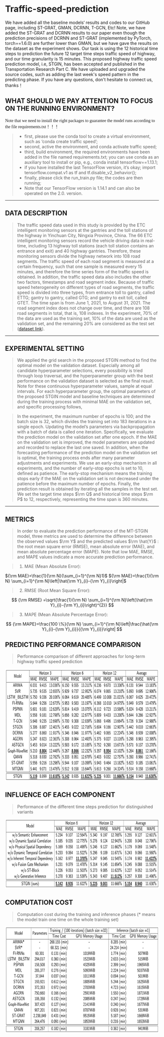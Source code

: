 # Traffic-speed-prediction

We have added all the baseline models‘ results and codes to our GitHub page, including ST-GRAT, GMAN, DCRNN, T-GCN, Etc! Note, we have added the ST-GRAT and DCRNN results to our paper even though the prediction precisions of DCRNN and ST-GRAT (implemented by PyTorch, torch==1.6.0) are further lower than GMAN, but we have gave the results on the dataset as the experiment shows. Our task is using the 12 historical time steps to prediction the future 12 target time steps traffic speed of highway, and our time granularity is 15 minutes. This proposed highway traffic speed prediction model, i.e, STGIN, has been accepted and published in the Transportation Research Part C. We have uploaded and upgraded the source codes, such as adding the last week's speed pattern in the predicting phase. If you have any questions, don't hesitate to connect us, thanks！

## WHAT SHOULD WE PAY ATTENTION TO FOCUS ON THE RUNNING ENVIRONMENT?

<font face="微软雅黑" >Note that we need to install the right packages to guarantee the model runs according to the file requirements.txt！！！</font>
  
>* first, please use the conda tool to create a virtual environment, such as ‘conda create traffic speed’;  
> * second, active the environment, and conda activate traffic speed;   
> * third, build environment, the required environments have been added in the file named requirements.txt; you can use conda as an auxiliary tool to install or pip, e.g., conda install tensorflow==1.13.1;    
> * if you have installed the last TensorFlow version, it’s okay; import tensorflow.compat.v1 as tf and tf.disable_v2_behavior();    
> * finally, please click the run_train.py file; the codes are then running;  
> * Note that our TensorFlow version is 1.14.1 and can also be operated on the 2.0. version.  
---

## DATA DESCRIPTION  
> The traffic speed data used in this study is provided by the ETC intelligent monitoring sensors at the gantries and the toll stations of the highway in Yinchuan City, Ningxia Province, China. The 66 ETC intelligent monitoring sensors record the vehicle driving data in real-time, including 13 highway toll stations (each toll station contains an entrance and exit) and 40 highway gantries. Therefore, these monitoring sensors divide the highway network into 108 road segments. The traffic speed of each road segment is measured at a certain frequency, such that one sample is measured every 15 minutes, and therefore the time series form of the traffic speed is obtained. In addition, the traffic speed data also includes the other two factors, timestamps and road segment index. Because of traffic speed heterogeneity on different types of road segments, the traffic speed is divided into three types, from entrance toll to gantry, called ETTG; gantry to gantry, called GTG; and gantry to exit toll, called GTET. The time span is from June 1, 2021, to August 31, 2021. The road segment index does not change over time, and there are 108 road segments in total, that is, 108 indexes. In the experiment, 70% of the data are used as the training set, 10% of the data are used as the validation set, and the remaining 20% are considered as the test set ([dataset link](https://github.com/zouguojian/STGIN/tree/main/data)).
---

## EXPERIMENTAL SETTING  

> We applied the grid search in the proposed STGIN method to find the optimal model on the validation dataset. Especially among all candidate hyperparameter selections, every possibility is tried through loop traversal, and the hyperparameter group with the best performance on the validation dataset is selected as the final result. Note for these continuous hyperparameter values, sample at equal intervals. For each hyperparameter group, the optimal parameters of the proposed STGIN model and baseline techniques are determined during the training process with minimal MAE on the validation set, and specific processing follows, 

 > In the experiment, the maximum number of epochs is 100; and the batch size is 32, which divides the training set into 183 iterations in a single epoch. Updating the model’s parameters via backpropagation with a batch of data is called one iteration.  Specifically, we evaluate the prediction model on the validation set after one epoch. If the MAE on the validation set is improved, the model parameters are updated and recorded to replace the last one saved. In addition, when the forecasting performance of the prediction model on the validation set is optimal, the training process ends after many parameter adjustments and experiments. We use an early-stop mechanism in all experiments, and the number of early-stop epochs is set to 10, defined as patience. The early-stop mechanism means the training stops early if the MAE on the validation set is not decreased under the patience before the maximum number of epochs. Finally, the prediction result is obtained by iterating all the samples in the test set. We set the target time steps $\rm Q$ and historical time steps $\rm P$ to 12, respectively, representing the time span is 360 minutes. 
---
## METRICS

> In order to evaluate the prediction performance of the MT-STGIN model, three metrics are used to determine the difference between the observed values $\rm Y$ and the predicted values $\rm \hat{Y}$ : the root mean square error (RMSE), mean absolute error (MAE), and mean absolute percentage error (MAPE). Note that low MAE, RMSE, and MAPE values indicate a more accurate prediction performance.  

> 1.  MAE (Mean Absolute Error):

${\rm MAE}=\frac{1}{\rm N}(\sum_{i=1}^{\rm N}1)$
${\rm MAE}=\frac{1}{\rm N} \sum_{i=1}^{\rm N}\left|\hat{\rm Y}_{i}-{\rm Y}_{i}\right|$

> 2. RMSE (Root Mean Square Error):

$$
{\rm RMSE} =\sqrt{\frac{1}{\rm N} \sum_{i=1}^{\rm N}\left(\hat{\rm Y}_{i}-{\rm Y}_{i}\right)^{2}}
$$

> 3. MAPE (Mean Absolute Percentage Error):

$$
{\rm MAPE}=\frac{100 \%}{\rm N} \sum_{i=1}^{\rm N}\left|\frac{\hat{\rm Y}_{i}-{\rm Y}_{i}}{{\rm Y}_{i}}\right|
$$


## PREDICTING PERFORMANCE COMPARISON 

> Performance comparison of different approaches for long-term highway traffic speed prediction  

<div align=center><img src ="https://github.com/zouguojian/STGIN/blob/main/figs/1.png" width = "1200" height="370"/></div>

## INFLUENCE OF EACH COMPONENT

> Performance of the different time steps prediction for distinguished variants  

<div align=center><img src ="https://github.com/zouguojian/STGIN/blob/main/figs/2.png" width = "800" height="230"/></div>

## COMPUTATION COST

> Computation cost during the training and inference phases (* means the model train one time on the whole training set) 

<div align=center><img src ="https://github.com/zouguojian/STGIN/blob/main/figs/3.png" width = "800" height="350"/></div>
